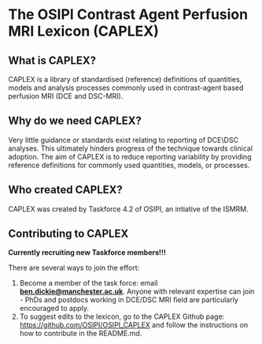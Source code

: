 # The OSIPI Contrast Agent Perfusion MRI Lexicon (CAPLEX)

## What is CAPLEX?
CAPLEX is a library of standardised (reference) definitions of quantities, models and analysis processes commonly used in contrast-agent based perfusion MRI (DCE and DSC-MRI). 

## Why do we need CAPLEX?
Very little guidance or standards exist relating to reporting of DCE\DSC analyses. This ultimately hinders progress of the technique towards clinical adoption. The aim of CAPLEX is to reduce reporting variability by providing reference definitions for commonly used quantities, models, or processes.

## Who created CAPLEX?
CAPLEX was created by Taskforce 4.2 of OSIPI, an intiative of the ISMRM. 

## Contributing to CAPLEX
**Currently recruiting new Taskforce members!!!**

There are several ways to join the effort:
1. Become a member of the task force: email **ben.dickie@manchester.ac.uk**. Anyone with relevant expertise can join - PhDs and postdocs working in DCE/DSC MRI field are particularly encouraged to apply. 
2. To suggest edits to the lexicon, go to the CAPLEX Github page: https://github.com/OSIPI/OSIPI_CAPLEX and follow the instructions on how to contribute in the README.md. 
